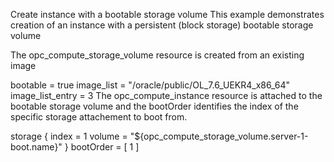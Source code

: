 Create instance with a bootable storage volume
This example demonstrates creation of an instance with a persistent (block storage) bootable storage volume

The opc_compute_storage_volume resource is created from an existing image

bootable = true
image_list = "/oracle/public/OL_7.6_UEKR4_x86_64"
image_list_entry = 3
The opc_compute_instance resource is attached to the bootable storage volume and the bootOrder identifies the index of the specific storage attachement to boot from.

storage {
	index = 1
	volume = "${opc_compute_storage_volume.server-1-boot.name}"
}
bootOrder = [ 1 ]
